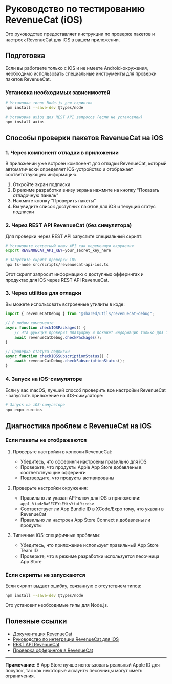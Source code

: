 # Руководство по тестированию RevenueCat (iOS)

Это руководство предоставляет инструкции по проверке пакетов и настроек RevenueCat для iOS в вашем приложении.

## Подготовка

Если вы работаете только с iOS и не имеете Android-окружения, необходимо использовать специальные инструменты для проверки пакетов RevenueCat.

### Установка необходимых зависимостей

```bash
# Установка типов Node.js для скриптов
npm install --save-dev @types/node

# Установка axios для REST API запросов (если не установлен)
npm install axios
```

## Способы проверки пакетов RevenueCat на iOS

### 1. Через компонент отладки в приложении

В приложении уже встроен компонент для отладки RevenueCat, который автоматически определяет iOS-устройство и отображает соответствующую информацию.

1. Откройте экран подписки
2. В режиме разработки внизу экрана нажмите на кнопку "Показать отладочную панель"
3. Нажмите кнопку "Проверить пакеты"
4. Вы увидите список доступных пакетов для iOS и текущий статус подписки

### 2. Через REST API RevenueCat (без симулятора)

Для проверки через REST API запустите специальный скрипт:

```bash
# Установите секретный ключ API как переменную окружения
export REVENUECAT_API_KEY=your_secret_key_here

# Запустите скрипт проверки iOS
npx ts-node src/scripts/revenuecat-api-ios.ts
```

Этот скрипт запросит информацию о доступных офферингах и продуктах для iOS через REST API RevenueCat.

### 3. Через utilities для отладки

Вы можете использовать встроенные утилиты в коде:

```typescript
import { revenueCatDebug } from "@shared/utils/revenuecat-debug";

// В любом компоненте
async function checkIOSPackages() {
    // Эта функция проверит платформу и покажет информацию только для iOS
    await revenueCatDebug.checkPackages();
}

// Проверка статуса подписки
async function checkIOSSubscriptionStatus() {
    await revenueCatDebug.checkSubscriptionStatus();
}
```

### 4. Запуск на iOS-симуляторе

Если у вас macOS, лучший способ проверить все настройки RevenueCat - запустить приложение на iOS-симуляторе:

```bash
# Запуск на iOS-симуляторе
npx expo run:ios
```

## Диагностика проблем с RevenueCat на iOS

### Если пакеты не отображаются

1. Проверьте настройки в консоли RevenueCat:

    - Убедитесь, что офферинги настроены правильно для iOS
    - Проверьте, что продукты Apple App Store добавлены в соответствующие офферинги
    - Подтвердите, что продукты активированы

2. Проверьте настройки окружения:

    - Правильно ли указан API-ключ для iOS в приложении: `appl_ViadzBaSFCEYsEHisYtuLYzcdsv`
    - Соответствует ли App Bundle ID в XCode/Expo тому, что указан в RevenueCat
    - Правильно ли настроен App Store Connect и добавлены ли продукты

3. Типичные iOS-специфичные проблемы:
    - Убедитесь, что приложение использует правильный App Store Team ID
    - Проверьте, что в режиме разработки используется песочница App Store

### Если скрипты не запускаются

Если скрипт выдает ошибку, связанную с отсутствием типов:

```bash
npm install --save-dev @types/node
```

Это установит необходимые типы для Node.js.

## Полезные ссылки

-   [Документация RevenueCat](https://docs.revenuecat.com/)
-   [Руководство по интеграции RevenueCat для iOS](https://docs.revenuecat.com/docs/ios)
-   [REST API RevenueCat](https://docs.revenuecat.com/reference/start)
-   [Проверка офферингов в RevenueCat](https://docs.revenuecat.com/reference/offerings-1)

---

**Примечание**: В App Store лучше использовать реальный Apple ID для покупок, так как некоторые аккаунты песочницы могут иметь ограничения.
